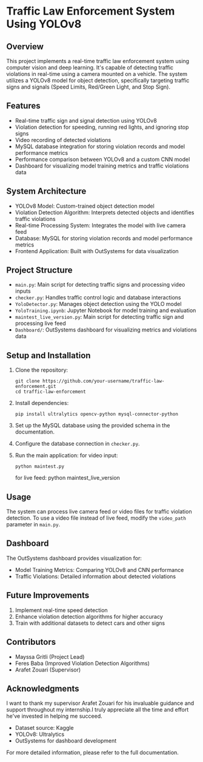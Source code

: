 # Traffic Law Enforcement System Using YOLOv8

## Overview

This project implements a real-time traffic law enforcement system using computer vision and deep learning. It's capable of detecting traffic violations in real-time using a camera mounted on a vehicle. The system utilizes a YOLOv8 model for object detection, specifically targeting traffic signs and signals (Speed Limits, Red/Green Light, and Stop Sign).

## Features

- Real-time traffic sign and signal detection using YOLOv8
- Violation detection for speeding, running red lights, and ignoring stop signs
- Video recording of detected violations
- MySQL database integration for storing violation records and model performance metrics
- Performance comparison between YOLOv8 and a custom CNN model
- Dashboard for visualizing model training metrics and traffic violations data

## System Architecture

- YOLOv8 Model: Custom-trained object detection model
- Violation Detection Algorithm: Interprets detected objects and identifies traffic violations
- Real-time Processing System: Integrates the model with live camera feed
- Database: MySQL for storing violation records and model performance metrics
- Frontend Application: Built with OutSystems for data visualization

## Project Structure

- `main.py`: Main script for detecting traffic signs and processing video inputs
- `checker.py`: Handles traffic control logic and database interactions
- `YoloDetector.py`: Manages object detection using the YOLO model
- `YoloTraining.ipynb`: Jupyter Notebook for model training and evaluation
- `maintest_live_version.py`: Main script for detecting traffic sign and processing live feed
- `Dashboard/`: OutSystems dashboard for visualizing metrics and violations data

## Setup and Installation

1. Clone the repository:
   ```
   git clone https://github.com/your-username/traffic-law-enforcement.git
   cd traffic-law-enforcement
   ```

2. Install dependencies:
   ```
   pip install ultralytics opencv-python mysql-connector-python
   ```

3. Set up the MySQL database using the provided schema in the documentation.

4. Configure the database connection in `checker.py`.

5. Run the main application:
   for video input:
   ```
   python maintest.py 
   ```
   for live feed:
   python maintest_live_version

## Usage

The system can process live camera feed or video files for traffic violation detection. To use a video file instead of live feed, modify the `video_path` parameter in `main.py`.

## Dashboard

The OutSystems dashboard provides visualization for:
- Model Training Metrics: Comparing YOLOv8 and CNN performance
- Traffic Violations: Detailed information about detected violations

## Future Improvements

1. Implement real-time speed detection
2. Enhance violation detection algorithms for higher accuracy
3. Train with additional datasets to detect cars and other signs

## Contributors

- Mayssa Gritli (Project Lead)
- Feres Baba (Improved Violation Detection Algorithms)
- Arafet Zouari (Supervisor)

## Acknowledgments
I want to thank my supervisor Arafet Zouari for his invaluable guidance and support throughout my internship.I truly appreciate all the time and effort he've invested in helping me succeed.
- Dataset source: Kaggle
- YOLOv8: Ultralytics
- OutSystems for dashboard development

For more detailed information, please refer to the full documentation.
